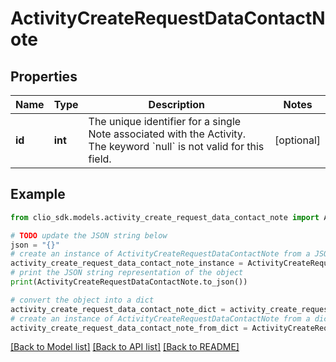 # ActivityCreateRequestDataContactNote


## Properties

Name | Type | Description | Notes
------------ | ------------- | ------------- | -------------
**id** | **int** | The unique identifier for a single Note associated with the Activity. The keyword &#x60;null&#x60; is not valid for this field. | [optional] 

## Example

```python
from clio_sdk.models.activity_create_request_data_contact_note import ActivityCreateRequestDataContactNote

# TODO update the JSON string below
json = "{}"
# create an instance of ActivityCreateRequestDataContactNote from a JSON string
activity_create_request_data_contact_note_instance = ActivityCreateRequestDataContactNote.from_json(json)
# print the JSON string representation of the object
print(ActivityCreateRequestDataContactNote.to_json())

# convert the object into a dict
activity_create_request_data_contact_note_dict = activity_create_request_data_contact_note_instance.to_dict()
# create an instance of ActivityCreateRequestDataContactNote from a dict
activity_create_request_data_contact_note_from_dict = ActivityCreateRequestDataContactNote.from_dict(activity_create_request_data_contact_note_dict)
```
[[Back to Model list]](../README.md#documentation-for-models) [[Back to API list]](../README.md#documentation-for-api-endpoints) [[Back to README]](../README.md)


